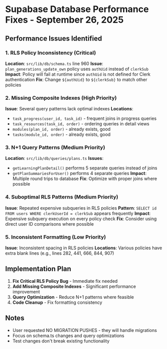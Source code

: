 # Supabase Database Performance Fixes - September 26, 2025

## Performance Issues Identified

### 1. RLS Policy Inconsistency (Critical)
**Location**: `src/lib/db/schema.ts` line 960
**Issue**: `plan_generations_update_own` policy uses `authUid` instead of `clerkSub`
**Impact**: Policy will fail at runtime since `authUid` is not defined for Clerk authentication
**Fix**: Change `${authUid}` to `${clerkSub}` to match other policies

### 2. Missing Composite Indexes (High Priority)
**Issue**: Several query patterns lack optimal indexes
**Locations**:
- `task_progress(user_id, task_id)` - frequent joins in progress queries
- `task_resources(task_id, order)` - ordering queries in detail views
- `modules(plan_id, order)` - already exists, good
- `tasks(module_id, order)` - already exists, good

### 3. N+1 Query Patterns (Medium Priority)
**Location**: `src/lib/db/queries/plans.ts`
**Issues**:
- `getLearningPlanDetail()` performs 5 separate queries instead of joins
- `getPlanSummariesForUser()` performs 4 separate queries
**Impact**: Multiple round trips to database
**Fix**: Optimize with proper joins where possible

### 4. Suboptimal RLS Patterns (Medium Priority)
**Issue**: Repeated expensive subqueries in RLS policies
**Pattern**: `SELECT id FROM users WHERE clerkUserId = clerkSub` appears frequently
**Impact**: Expensive subquery execution on every policy check
**Fix**: Consider using direct user ID comparisons where possible

### 5. Inconsistent Formatting (Low Priority)
**Issue**: Inconsistent spacing in RLS policies
**Locations**: Various policies have extra blank lines (e.g., lines 282, 441, 666, 844, 907)

## Implementation Plan

1. **Fix Critical RLS Policy Bug** - Immediate fix needed
2. **Add Missing Composite Indexes** - Significant performance improvement  
3. **Query Optimization** - Reduce N+1 patterns where feasible
4. **Code Cleanup** - Fix formatting consistency

## Notes
- User requested NO MIGRATION PUSHES - they will handle migrations
- Focus on schema.ts changes and query optimizations
- Test changes don't break existing functionality